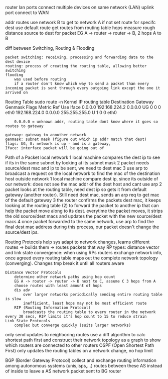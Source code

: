 router
    lan ports
        connect multiple devices on same network (LAN)
    uplink port
        connect to WAN

addr routes
    use network B to get to network A
    if not set route for specifc dest use default route
    get routes from routing table
hops
    measure rough distance source to dest for packet
    EG A -> router -> router -> B, 2 hops A to B

diff between Switching, Routing & Flooding

    packet switching: receiving, processing and forwarding data to the dest device
    routing: process of creating the routing table, allowing better switching
    flooding
        was used before routing
        if a router don't know which way to send a packet than every incoming packet is sent through every outgoing link except the one it arrived on

Routing Table
    sudo route -n
        Kernel IP routing table
        Destination     Gateway         Genmask         Flags Metric Ref    Use Iface
        0.0.0.0         192.168.224.2   0.0.0.0         UG    0      0        0 eth0
        192.168.224.0   0.0.0.0         255.255.255.0   U     1      0        0 eth0

        0.0.0.0 = unknown addr, routing table dont know where it goes so routes to gateway

    gateway: gateway to anouther network
    genmask: subnet mask (figure out which ip addr match that dest)
    flags: UG, G: network is up - and is a gateway,
    Iface: interface packet will be going out of

Path of a Packet
    local network
        1 local machine compares the dest ip to see if its in the same subnet by looking at its subnet mask
        2 packet needs source/dest mac and ip to be sent, we need to dest mac
        3 use arp to broadcast a request on the local network to find the mac of the destination host
    outside network
        1 local machine compare dest ip, since its outside of our network: does not see the mac addr of the dest host and cant use arp
        2 packet looks at the routing table, need dest ip so gets it from default gateway (another router). Still need dest mac, sends an arp req to get mac of the default gateway
        3 the router confirms the packets dest mac, it keeps looking at the routing table (2) to forward the packet to another ip that can help the packet move along to its dest. everytime the packet moves, it strips the old source/dest macs and updates the packet with the new source/dest macs
        4 once packet forwarded to the same network, use arp to find the final dest mac address
        during this process, our packet doesn't change the source/dest ips.

Routing Protocols
    help sys adapt to network changes, learns different routes -> builds them -> routes packets that way
    RP types: distance vector and link state
    convergence: when using RPs routers exchange network info, once agreed every routing table maps out the complete network topology (converging). Changes tmp break it until all routers aware

    Distance Vector Protocols
        determine other network paths using hop count
        EG A -> router -> router -> B next to C, assume C 3 hops from A
        choose routes with least amount of hops
        dis adv
            over larger networks periodically sending entire routing table is slow
            inefficient, least hops may not be most efficient route
        RIP (Routing Information Protocol)
            broadcasts the routing table to every router in the network every 30 secs, RIP limits it's hop count to 15 to reduce strain
    Link State Protocols
        complex but converge quickly (suits larger networks)
only send updates to neighboring routes
use a diff algorithm to calc shortest path first and construct their network topology as a graph to show which routers are connected to other routers
        OSPF (Open Shortest Path First)
            only updates the routing tables on a network change, no hop limit

BGP (Border Gateway Protocol)
    collect and exchange routing information among autonomous systems (unis,isps,...)
    routes between these AS instead of inside
    to leave a AS network packet sent to BG router

